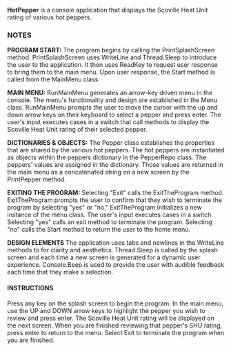 ﻿**HotPepper** is a console application that displays the Scoville Heat Unit rating of various hot peppers.

### NOTES
**PROGRAM START:** The program begins by calling the PrintSplashScreen method.
PrintSplashScreen uses WriteLine and Thread.Sleep to introduce the user to the application.
It then uses ReadKey to request user response to bring them to the main menu.
Upon user response, the Start method is called from the MainMenu class.

**MAIN MENU:** RunMainMenu generates an arrow-key driven menu in the console.
The menu's functionality and design are established in the Menu class.
RunMainMenu prompts the user to move the cursor with the up and down arrow keys on their keyboard to select a pepper and press enter.
The user's input executes cases in a switch that call methods to display the Scoville Heat Unit rating of their selected pepper.

**DICTIONARIES & OBJECTS:** The Pepper class establishes the properties that are shared by the various hot peppers.
The hot peppers are instantiated as objects within the peppers dictionary in the PepperRepo class.
The peppers' values are assigned in the dictionary.
Those values are returned in the main menu as a concatenated string on a new screen by the PrintPepper method.

**EXITING THE PROGRAM:** Selecting "Exit" calls the ExitTheProgram method.
ExitTheProgram prompts the user to confirm that they wish to terminate the program by selecting "yes" or "no."
ExitTheProgram initializes a new instance of the menu class.
The user's input executes cases in a switch.
Selecting "yes" calls an exit method to terminate the program.
Selecting "no" calls the Start method to return the user to the home menu.

**DESIGN ELEMENTS** The application uses tabs and newlines in the WriteLine methods to for clarity and aesthetics.
Thread.Sleep is called by the splash screen and each time a new screen is generated for a dynamic user experience.
Console.Beep is used to provide the user with audible feedback each time that they make a selection.

#### INSTRUCTIONS
Press any key on the splash screen to begin the program.
In the main menu, use the UP and DOWN arrow keys to highlight the pepper you wish to review and press enter.
The Scoville Heat Unit rating will be displayed on the next screen.
When you are finished reviewing that pepper's SHU rating, press enter to return to the menu.
Select Exit to terminate the program when you are finished.

